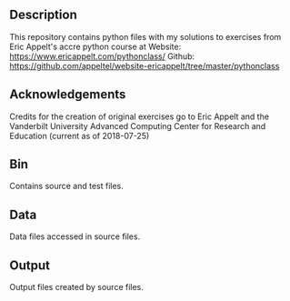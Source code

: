 ## Description
This repository contains python files with my solutions to exercises from Eric Appelt's accre python course at 
Website: https://www.ericappelt.com/pythonclass/
Github: https://github.com/appeltel/website-ericappelt/tree/master/pythonclass

## Acknowledgements
Credits for the creation of original exercises go to Eric Appelt and the Vanderbilt University Advanced Computing Center for Research and Education (current as of 2018-07-25)

## Bin
Contains source and test files.

## Data
Data files accessed in source files.

## Output
Output files created by source files.

